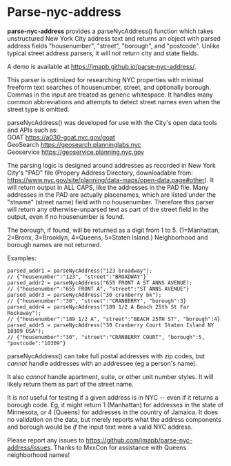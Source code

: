 # Parse-nyc-address

**parse-nyc-address** provides a parseNycAddress() function which takes unstructured New York City address text and returns an object with parsed address fields "housenumber", "street", "borough", and "postcode". Unlike typical street address parsers, it will *not* return city and state fields.

A demo is available at https://jmapb.github.io/parse-nyc-address/.

This parser is optimized for researching NYC properties with minimal freeform text searches of housenumber, street, and optionally borough. Commas in the input are treated as generic whitespace. It handles many common abbreviations and attempts to detect street names even when the street type is omitted.

parseNycAddress() was developed for use with the City's open data tools and APIs such as:<br>
GOAT https://a030-goat.nyc.gov/goat<br>
GeoSearch https://geosearch.planninglabs.nyc<br>
Geoservice https://geoservice.planning.nyc.gov

The parsing logic is designed around addresses as recorded in New York City's "PAD" file (Propery Address Directory, downloadable from:
https://www.nyc.gov/site/planning/data-maps/open-data.page#other).
It will return output in ALL CAPS, like the addresses in the PAD file. Many addresses in the PAD are actually placenames, which are listed under the "stname" (street name) field with no housenumber. Therefore this parser will return any otherwise-unparsed text as part of the street field in the output, even if no housenumber is found.

The borough, if found, will be returned as a digit from 1 to 5. (1=Manhattan, 2=Bronx, 3=Brooklyn, 4=Queens, 5=Staten Island.) Neighborhood and borough names are not returned.

Examples:
```
parsed_addr1 = parseNycAddress("123 broadway");
// {"housenumber":"123", "street":"BROADWAY"}`
parsed_addr2 = parseNycAddress("655 FRONT A ST ANNS AVENUE);
// {"housenumber":"655 FRONT A", "street":"ST ANNS AVENUE"}
parsed_addr3 = parseNycAddress("30 cranberry bk");
// {"housenumber":"30", "street":"CRANBERRY", "borough":3}
parsed_addr4 = parseNycAddress("189 1/2 A Beach 25th St Far Rockaway");
// {"housenumber":"189 1/2 A", "street":"BEACH 25TH ST", "borough":4}
parsed_addr5 = parseNycAddress("30 Cranberry Court Staten Island NY 10309 USA");
// {"housenumber":"30", "street":"CRANBERRY COURT", "borough":5, "postcode":"10309"}
```

parseNycAddress() can take full postal addresses with zip codes, but *cannot* handle addresses with an addressee (eg a person's name).

It also *cannot* handle apartment, suite, or other unit number styles. It will likely return them as part of the street name.

It is *not* useful for testing if a given address is in NYC -- even if it returns a borough code. Eg, it might return 1 (Manhattan) for addresses in the state of Minnesota, or 4 (Queens) for addresses in the country of Jamaica. It does no validation on the data, but merely reports what the address components and borough would be *if* the input text were a valid NYC address.

Please report any issues to https://github.com/jmapb/parse-nyc-address/issues. Thanks to MxxCon for assistance with Queens neighborhood names!
